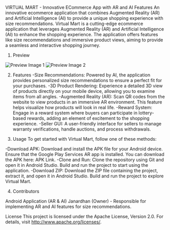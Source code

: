 VIRTUAL MART - Innovative ECommerce App with AR and AI Features
An innovative ecommerce application that combines Augmented Reality (AR) and Artificial Intelligence (AI) to provide a unique shopping experience with size recommendations.
Virtual Mart is a cutting-edge ecommerce application that leverages Augmented Reality (AR) and Artificial Intelligence (AI) to enhance the shopping experience. The application offers features like size recommendations and immersive product views, aiming to provide a seamless and interactive shopping journey.

1. Preview

![Preview Image 1](https://user-images.githubusercontent.com/90695071/181933417-28928579-1f7d-4cce-9e8a-937374d17a81.png)
![Preview Image 2](https://user-images.githubusercontent.com/90695071/181933432-c2d18d1c-9419-407e-aa61-ba0f000d3990.png)

2. Features
-Size Recommendations: Powered by AI, the application provides personalized size recommendations to ensure a perfect fit for your purchases.
-3D Product Rendering: Experience a detailed 3D view of products directly on your mobile device, allowing you to examine items from all angles.
-Augmented Reality (AR): Scan QR codes from the website to view products in an immersive AR environment. This feature helps visualize how products will look in real life.
-Reward System: Engage in a reward system where buyers can participate in lottery-based rewards, adding an element of excitement to the shopping experience.
-Seller GUI: A user-friendly interface for sellers to manage warranty verifications, handle auctions, and process withdrawals.

3. Usage
To get started with Virtual Mart, follow one of these methods:

-Download APK: Download and install the APK file for your Android device. Ensure that the Google Play Services AR app is installed. You can download the APK here: APK Link.
-Clone and Run: Clone the repository using Git and open it in Android Studio. Build and run the project to start using the application.
-Download ZIP: Download the ZIP file containing the project, extract it, and open it in Android Studio. Build and run the project to explore Virtual Mart.

4. Contributors

Android Application (AR & AI)
Janardhan (Owner) - Responsible for implementing AR and AI features for size recommendations.

License
This project is licensed under the Apache License, Version 2.0. For details, visit http://www.apache.org/licenses/.
